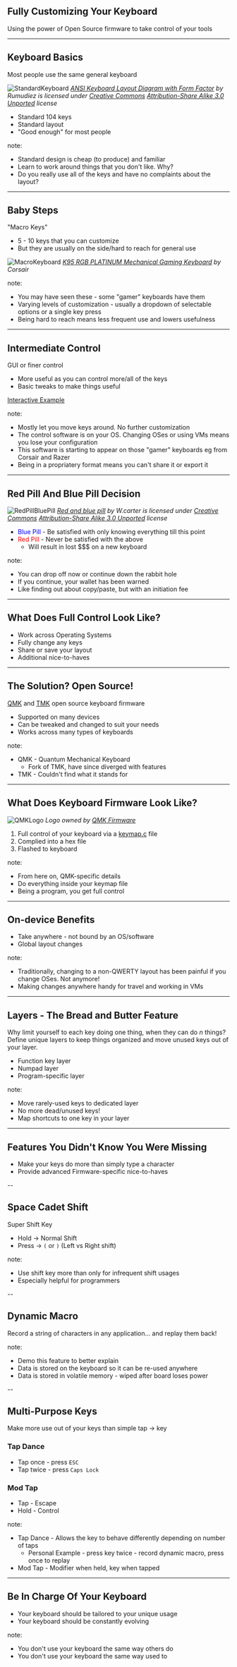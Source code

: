 ## Fully Customizing Your Keyboard
Using the power of Open Source firmware to take control of your tools

---

## Keyboard Basics

Most people use the same general keyboard

![StandardKeyboard](images/104_layout_keyboard.png)
*[ANSI Keyboard Layout Diagram with Form Factor](https://commons.wikimedia.org/wiki/File:ANSI_Keyboard_Layout_Diagram_with_Form_Factor.svg) by Rumudiez is licensed under [Creative Commons](https://en.wikipedia.org/wiki/en:Creative_Commons) [Attribution-Share Alike 3.0 Unported](https://creativecommons.org/licenses/by-sa/3.0/deed.en) license*

* Standard 104 keys
* Standard layout
* "Good enough" for most people

note:
* Standard design is cheap (to produce) and familiar
* Learn to work around things that you don't like. Why?
* Do you really use all of the keys and have no complaints about the layout?

---

## Baby Steps

"Macro Keys"

* 5 - 10 keys that you can customize
* But they are usually on the side/hard to reach for general use

![MacroKeyboard](images/macrokeyboard.png)
*[K95 RGB PLATINUM Mechanical Gaming Keyboard](https://www.corsair.com/eu/en/Color/Keyboard-Model/Key-Switches/Keyboard-Layout/k95-rgb-platinum-config-na/p/CH-9127114-NA) by Corsair*

note:
* You may have seen these - some "gamer" keyboards have them
* Varying levels of customization - usually a dropdown of selectable options or a single key press
* Being hard to reach means less frequent use and lowers usefulness

---

## Intermediate Control

GUI or finer control

* More useful as you can control more/all of the keys
* Basic tweaks to make things useful

[Interactive Example](http://configure.ergodox-ez.com/)

note:
* Mostly let you move keys around. No further customization
* The control software is on your OS. Changing OSes or using VMs means you lose your configuration
* This software is starting to appear on those "gamer" keyboards eg from Corsair and Razer
* Being in a propriatery format means you can't share it or export it

---

## Red Pill And Blue Pill Decision

![RedPillBluePill](images/red_pill_blue_pill.jpg)
*[Red and blue pill](https://commons.m.wikimedia.org/wiki/File:Red_and_blue_pill.jpg) by W.carter is licensed under [Creative Commons](https://en.wikipedia.org/wiki/en:Creative_Commons) [Attribution-Share Alike 3.0 Unported](https://creativecommons.org/licenses/by-sa/3.0/deed.en) license*

* <span style="color:blue">Blue Pill</span> - Be satisfied with only knowing everything till this point
* <span style="color:red">Red Pill</span> - Never be satisfied with the above
    * Will result in lost $$$ on a new keyboard

note:
* You can drop off now or continue down the rabbit hole
* If you continue, your wallet has been warned
* Like finding out about copy/paste, but with an initiation fee

---

## What Does Full Control Look Like?

* Work across Operating Systems
* Fully change any keys
* Share or save your layout
* Additional nice-to-haves

---

## The Solution? Open Source!

[QMK](https://qmk.fm/) and [TMK](https://github.com/tmk/tmk_keyboard) open source keyboard firmware

* Supported on many devices
* Can be tweaked and changed to suit your needs
* Works across many types of keyboards

note:
* QMK - Quantum Mechanical Keyboard
    * Fork of TMK, have since diverged with features
* TMK - Couldn't find what it stands for

---

## What Does Keyboard Firmware Look Like?

![QMKLogo](images/qmklogo.png)
*Logo owned by [QMK Firmware](https://qmk.fm/)*

1. Full control of your keyboard via a [keymap.c](https://github.com/qmk/qmk_firmware/blob/master/keyboards/ergodox_ez/keymaps/bpruitt-goddard/keymap.c) file
2. Complied into a hex file
3. Flashed to keyboard

note:
* From here on, QMK-specific details
* Do everything inside your keymap file
* Being a program, you get full control

---

## On-device Benefits

* Take anywhere - not bound by an OS/software
* Global layout changes

note:
* Traditionally, changing to a non-QWERTY layout has been painful if you change OSes. Not anymore!
* Making changes anywhere handy for travel and working in VMs

---

## Layers - The Bread and Butter Feature
Why limit yourself to each key doing one thing, when they can do _n_ things? Define unique layers to keep things organized and move unused keys out of your layer.

* Function key layer
* Numpad layer
* Program-specific layer

note:
* Move rarely-used keys to dedicated layer
* No more dead/unused keys!
* Map shortcuts to one key in your layer

---

## Features You Didn't Know You Were Missing

* Make your keys do more than simply type a character
* Provide advanced Firmware-specific nice-to-haves

--

## Space Cadet Shift

Super Shift Key
* Hold -> Normal Shift
* Press -> `(` or `)` (Left vs Right shift)

note:
* Use shift key more than only for infrequent shift usages
* Especially helpful for programmers

--

## Dynamic Macro

Record a string of characters in any application... and replay them back!

note:
* Demo this feature to better explain
* Data is stored on the keyboard so it can be re-used anywhere
* Data is stored in volatile memory - wiped after board loses power

--

## Multi-Purpose Keys

Make more use out of your keys than simple tap -> key

### Tap Dance
* Tap once - press `ESC`
* Tap twice - press `Caps Lock`

### Mod Tap
* Tap - Escape
* Hold - Control

note:
* Tap Dance - Allows the key to behave differently depending on number of taps
    * Personal Example - press key twice - record dynamic macro, press once to replay
* Mod Tap - Modifier when held, key when tapped

---

## Be In Charge Of Your Keyboard

* Your keyboard should be tailored to your unique usage
* Your keyboard should be constantly evolving

note:

* You don't use your keyboard the same way others do
* You don't use your keyboard the same way used to
